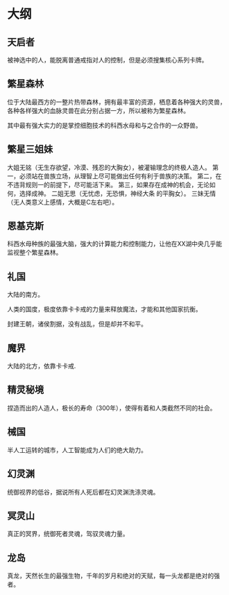 # 大纲

## 天启者

被神选中的人，能脱离普通戒指对人的控制，但是必须搜集核心系列卡牌。

## 繁星森林

位于大陆最西方的一整片热带森林，拥有最丰富的资源，栖息着各种强大的灵兽，各种各样强大的血脉灵兽在此分别占据一方，所以被称为繁星森林。

其中最有强大实力的是掌控细胞技术的科西水母和与之合作的一众野兽。

## 繁星三姐妹

大姐无铭（无生存欲望，冷漠、残忍的大胸女），被灌输理念的终极人造人。
    第一，必须站在兽族立场，从理智上尽可能做出任何有利于兽族的决策。
    第二，在不违背规则一的前提下，尽可能活下来。
    第三，如果存在成神的机会，无论如何，选择成神。
二姐无思（无忧虑，无恐惧，神经大条 的平胸女）。
三妹无情（无人类意义上感情，大概是C左右吧）。

## 恩基克斯

科西水母种族的最强大脑，强大的计算能力和控制能力，让他在XX湖中央几乎能监视整个繁星森林。

## 礼国

大陆的南方。

人类的国度，极度依靠卡卡戒的力量来释放魔法，才能和其他国家抗衡。

封建王朝，诸侯割据，没有战乱，但是却并不和平。

## 魔界

大陆的北方，依靠卡卡戒.

## 精灵秘境

捏造而出的人造人，极长的寿命（300年），使得有着和人类截然不同的社会。

## 械国

半人工运转的城市，人工智能成为人们的绝大助力。

## 幻灵渊

统御视界的低谷，据说所有人死后都在幻灵渊洗涤灵魂。

## 冥灵山

真正的冥界，统御死者灵魂，驾驭灵魂力量。

## 龙岛

真龙，天然长生的最强生物，千年的岁月和绝对的天赋，每一头龙都是绝对的强者。